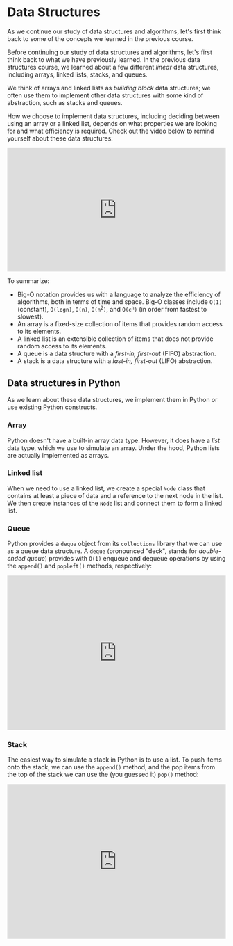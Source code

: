 # Data Structures

As we continue our study of data structures and algorithms, let's first think back to some of the concepts we learned in the previous course.

Before continuing our study of data structures and algorithms, let's first think back to what we have previously learned. In the previous data structures course, we learned about a few different *linear* data structures, including arrays, linked lists, stacks, and queues.

We think of arrays and linked lists as *building block* data structures; we often use them to implement other data structures with some kind of abstraction, such as stacks and queues.

How we choose to implement data structures, including deciding between using an array or a linked list, depends on what properties we are looking for and what efficiency is required. Check out the video below to remind yourself about these data structures:

<div
  style="position: relative; padding-bottom: 56.25%; height: 0;">
  <iframe
    src="https://www.youtube.com/embed/o6VuST08S60?si=0nwfp2MlJjPQDA2o"
    title="YouTube video player"
    frameborder="0"
    allow="accelerometer; autoplay; clipboard-write; encrypted-media; gyroscope; picture-in-picture"
    allowfullscreen
    style="position: absolute; top: 0; left: 0; width: 100%; height: 100%;">
  </iframe>
</div>

To summarize:

* Big-O notation provides us with a language to analyze the efficiency of algorithms, both in terms of time and space. Big-O classes include `O(1)` (constant), `O(logn)`, `O(n)`, <code>O(n<sup>2</sup>)</code>, and <code>O(c<sup>n</sup>)</code> (in order from fastest to slowest).
* An array is a fixed-size collection of items that provides random access to its elements.
* A linked list is an extensible collection of items that does not provide random access to its elements.
* A queue is a data structure with a *first-in, first-out* (FIFO) abstraction.
* A stack is a data structure with a *last-in, first-out* (LIFO) abstraction.

## Data structures in Python

As we learn about these data structures, we implement them in Python or use existing Python constructs.

### Array

Python doesn't have a built-in array data type. However, it does have a *list* data type, which we use to simulate an array. Under the hood, Python lists are actually implemented as arrays.

### Linked list

When we need to use a linked list, we create a special `Node` class that contains at least a piece of data and a reference to the next node in the list. We then create instances of the `Node` list and connect them to form a linked list.

### Queue

Python provides a `deque` object from its `collections` library that we can use as a queue data structure. A `deque` (pronounced "deck", stands for *double-ended queue*) provides with `O(1)` enqueue and dequeue operations by using the `append()` and `popleft()` methods, respectively:

<iframe src="https://trinket.io/embed/python3/e130167ca4" width="100%" height="356" frameborder="0" marginwidth="0" marginheight="0" allowfullscreen></iframe>

### Stack

The easiest way to simulate a stack in Python is to use a list. To push items onto the stack, we can use the `append()` method, and the pop items from the top of the stack we can use the (you guessed it) `pop()` method:

<iframe src="https://trinket.io/embed/python3/63a0468993" width="100%" height="356" frameborder="0" marginwidth="0" marginheight="0" allowfullscreen></iframe>
